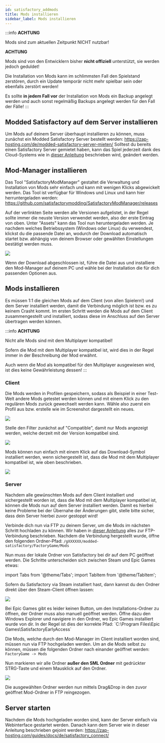 ```yaml
---
id: satisfactory_addmods
title: Mods installieren
sidebar_label: Mods installieren
---
```


:::info
**ACHTUNG**

Mods sind zum aktuellen Zeitpunkt NICHT nutzbar!


**ACHTUNG**

Mods sind von den Entwicklern bisher **nicht offiziell** unterstützt, sie werden jedoch geduldet!

Die Installation von Mods kann im schlimmsten Fall den Spielstand zerstören, durch ein Update temporär nicht mehr spielbar sein oder ebenfalls zerstört werden!

Es sollte **in jedem Fall vor** der Installation von Mods ein Backup angelegt werden und auch sonst regelmäßig Backups angelegt werden für den Fall der Fälle!
:::

## Modded Satisfactory auf dem Server installieren

Um Mods auf deinem Server überhaupt installieren zu können, muss  zunächst ein Modded Satisfactory Server bestellt werden: https://zap-hosting.com/de/modded-satisfactory-server-mieten/
Solltest du bereits einen Satisfactory Server gemietet haben, kann das Spiel jederzeit dank des Cloud-Systems wie in [dieser Anleitung](https://zap-hosting.com/guides/docs/de/gameserver_gameswitch/) beschrieben wird, geändert werden.

## Mod-Manager installieren

Das Tool "SatisfactoryModManager" gestaltet die Verwaltung und Installation von Mods sehr einfach und kann mit wenigen Klicks abgewickelt werden.
Das Tool ist verfügbar für Windows und Linux und kann hier herruntergeladen werden: https://github.com/satisfactorymodding/SatisfactoryModManager/releases

Auf der verlinkten Seite werden alle Versionen aufgelistet, in der Regel sollte immer die neuste Version verwendet werden, also der erste Eintrag von oben.
Unter "Assets" kann das Tool nun heruntergeladen werden. Je nachdem welches Betriebssystem (Windows oder Linux) du verwendest, klickst du die passende Datei an, wodurch der Download automatisch startet bzw. abhängig von deinem Browser oder gewählten Einstellungen bestätigt werden muss.

![](https://screensaver01.zap-hosting.com/index.php/s/e7q5qCBP7D4ZL5g/preview)

Wenn der Download abgeschlossen ist, führe die Datei aus und installiere den Mod-Manager auf deinem PC und wähle bei der Installation die für dich passenden Optionen aus.

## Mods installieren

Es müssen 1:1 die gleichen Mods auf dem Client (von allen Spielern!) und dem Server installiert werden, damit die Verbindung möglich ist bzw. es zu keinem Crasht kommt.
Im ersten Schritt werden die Mods auf dem Client zusammengestellt und installiert, sodass diese im Anschluss auf den Server übertragen werden können.

:::info
**ACHTUNG**

Nicht alle Mods sind mit dem Multiplayer kompatibel!

Sofern die Mod mit dem Multiplayer kompatibel ist, wird dies in der Regel immer in der Beschreibung der Mod erwähnt.

Auch wenn die Mod als kompatibel für den Multiplayer ausgewiesen wird, ist dies keine Gewährleistung dessen!
:::

### Client

Die Mods werden in Profilen gespeichern, sodass als Beispiel in einer Test-Welt andere Mods getestet werden können und mit einem Klick zu den regulären Mods zurück gewechselt werden kann.
Wähle also zuerst ein Profil aus bzw. erstelle wie im Screenshot dargestellt ein neues.

![](https://screensaver01.zap-hosting.com/index.php/s/EMFsKnrsowZAxJE/preview)

Stelle den Filter zunächst auf "Compatible", damit nur Mods angezeigt werden, welche derzeit mit der Version kompatibel sind.

![](https://screensaver01.zap-hosting.com/index.php/s/jg82aG3ketFxesD/preview)

Mods können nun einfach mit einem Klick auf das Download-Symbol installiert werden, wenn sichergestellt ist, dass die Mod mit dem Multiplayer kompatibel ist, wie oben beschrieben.

![](https://screensaver01.zap-hosting.com/index.php/s/CH2pBzS8iXxEpRz/preview)

### Server

Nachdem alle gewünschten Mods auf dem Client installiert und sichergestellt worden ist, dass die Mod mit dem Multiplayer kompatibel ist, können die Mods nun auf dem Server installiert werden. 
Damit es hierbei keine Probleme bei der Übernahe der Änderungen gibt, stelle bitte sicher, dass dein Server hierbei zuvor gestoppt wird!

Verbinde dich nun via FTP zu deinem Server, um die Mods im nächsten Schritt hochladen zu können.
Wir haben in [dieser Anleitung](https://zap-hosting.com/guides/docs/de/gameserver_ftpaccess/) alles zur FTP-Verbindung beschrieben.
Nachdem die Verbindung hergestellt wurde, öffne den folgenden Ordner-Pfad: `/gXXXXXX/modded-satisfactory/FactoryGame/Mods`

Nun muss der lokale Ordner von Satisfactory bei dir auf dem PC geöffnet werden.
Die Schritte unterscheiden sich zwischen Steam und Epic Games etwas:

import Tabs from '@theme/Tabs';
import TabItem from '@theme/TabItem';

<Tabs>

<TabItem value="Steam" label="Steam">
Sofern du Satisfactory via Steam installiert hast, dann kannst du den Ordner direkt über den Steam-Client öffnen lassen:

![](https://screensaver01.zap-hosting.com/index.php/s/ryEKHqEQFDBkkME/preview)

</TabItem>
<TabItem value="Epic Games" label="Epic Games">
Bei Epic Games gibt es leider keinen Button, um den Installations-Ordner zu öffnen, der Ordner muss also manuell geöffnet werden.
Öffne dazu den Windows Explorer und navigiere in den Ordner, wo Epic Games installiert wurde von dir.
In der Regel ist dies der korrekte Pfad: `C:\Program Files\Epic Games\SatisfactoryEarlyAccess`

</TabItem>
</Tabs>

Die Mods, welche durch den Mod-Manager im Client installiert worden sind, müssen nun via FTP hochgeladen werden.
Um an die Mods selbst zu können, müssen die folgenden Ordner nach einander geöffnet werden: `FactoryGame -> Mods`

Nun markieren wir alle Ordner **außer den SML Ordner** mit gedrückter STRG-Taste und einem Mausklick auf den Ordner.

![](https://screensaver01.zap-hosting.com/index.php/s/jCNjLHiF3JRgB24/preview)

Die ausgewählten Ordner werden nun mittels Drag&Drop in den zuvor geöffnet Mod-Ordner in FTP reingezogen.

## Server starten

Nachdem die Mods hochgeladen worden sind, kann der Server einfach via Webinterface gestartet werden.
Danach kann dem Server wie in dieser Anleitung beschrieben gejoint werden: https://zap-hosting.com/guides/docs/de/satisfactory_connect/
